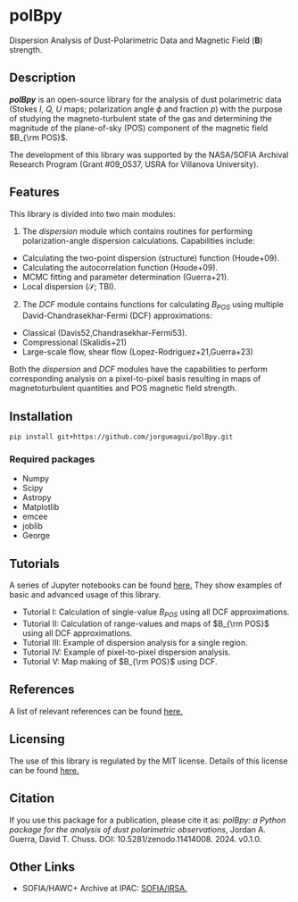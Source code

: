 # polBpy
Dispersion Analysis of Dust-Polarimetric Data and Magnetic Field (**B**) strength.

## Description
***polBpy*** is an open-source library for the analysis of dust polarimetric data (Stokes *I, Q, U* maps; polarization angle $\phi$ and fraction *p*) with the purpose of studying the magneto-turbulent state of the gas and determining the magnitude of the plane-of-sky (POS) component of the magnetic field $B_{\rm POS}$.

The development of this library was supported by the NASA/SOFIA Archival Research Program (Grant #09_0537, USRA for Villanova University).

## Features

This library is divided into two main modules:

1. The *dispersion* module which contains routines for performing polarization-angle dispersion calculations. Capabilities include:
  - Calculating the two-point dispersion (structure) function (Houde+09).
  - Calculating the autocorrelation function (Houde+09).
  - MCMC fitting and parameter determination (Guerra+21).
  - Local dispersion ($\mathcal{S}$; TBI).
2. The *DCF* module contains functions for calculating $B_{POS}$ using multiple David-Chandrasekhar-Fermi (DCF) approximations:
 - Classical (Davis52,Chandrasekhar-Fermi53).
 - Compressional (Skalidis+21)
 - Large-scale flow, shear flow (Lopez-Rodriguez+21,Guerra+23) 

Both the *dispersion* and *DCF* modules have the capabilities to perform corresponding analysis on a pixel-to-pixel basis resulting in maps of magnetoturbulent quantities and POS magnetic field strength.

## Installation

```
pip install git+https://github.com/jorgueagui/polBpy.git
```

### Required packages
- Numpy
- Scipy
- Astropy
- Matplotlib
- emcee
- joblib
- George

## Tutorials
A series of Jupyter notebooks can be found [here.](https://github.com/jorgueagui/polBpy/tree/fbe89ea5aa79fb70be8148f458581906c2cc6af3/tutorials) They show examples of basic and advanced usage of this library.
- Tutorial I: Calculation of single-value $B_{POS}$ using all DCF approximations.
- Tutorial II: Calculation of range-values and maps of $B_{\rm POS}$ using all DCF approximations.
- Tutorial III: Example of dispersion analysis for a single region.
- Tutorial IV: Example of pixel-to-pixel dispersion analysis.
- Tutorial V: Map making of $B_{\rm POS}$ using DCF.

## References

A list of relevant references can be found [here.](https://github.com/jorgueagui/polBpy/blob/main/refs.md)

## Licensing

The use of this library is regulated by the MIT license. Details of this license can be found [here.](https://github.com/jorgueagui/polBpy/blob/main/License.md)

## Citation

If you use this package for a publication, please cite it as: *polBpy: a Python package for the analysis of dust polarimetric observations*, Jordan A. Guerra, David T. Chuss. DOI: 10.5281/zenodo.11414008. 2024. v0.1.0.

## Other Links

- SOFIA/HAWC+ Archive at IPAC: [SOFIA/IRSA.](https://irsa.ipac.caltech.edu/applications/sofia/?__action=layout.showDropDown&)
